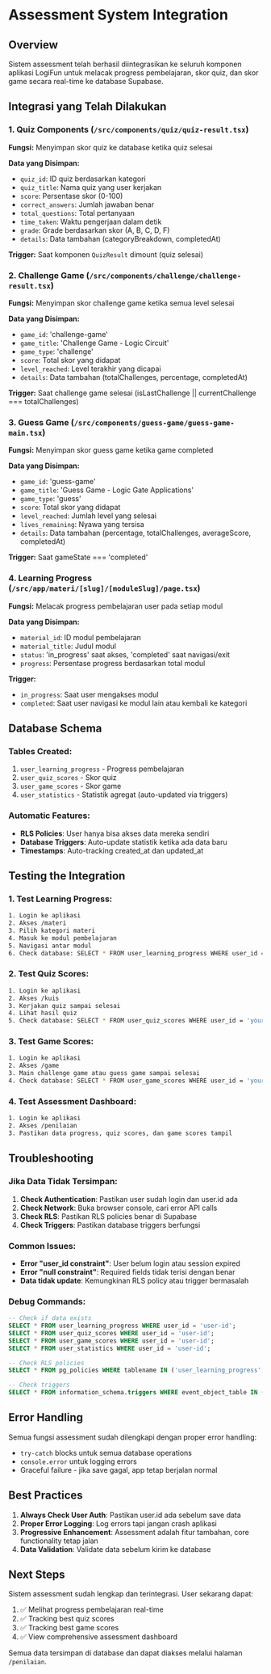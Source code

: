 # Assessment System Integration

## Overview
Sistem assessment telah berhasil diintegrasikan ke seluruh komponen aplikasi LogiFun untuk melacak progress pembelajaran, skor quiz, dan skor game secara real-time ke database Supabase.

## Integrasi yang Telah Dilakukan

### 1. Quiz Components (`/src/components/quiz/quiz-result.tsx`)
**Fungsi:** Menyimpan skor quiz ke database ketika quiz selesai

**Data yang Disimpan:**
- `quiz_id`: ID quiz berdasarkan kategori
- `quiz_title`: Nama quiz yang user kerjakan  
- `score`: Persentase skor (0-100)
- `correct_answers`: Jumlah jawaban benar
- `total_questions`: Total pertanyaan
- `time_taken`: Waktu pengerjaan dalam detik
- `grade`: Grade berdasarkan skor (A, B, C, D, F)
- `details`: Data tambahan (categoryBreakdown, completedAt)

**Trigger:** Saat komponen `QuizResult` dimount (quiz selesai)

### 2. Challenge Game (`/src/components/challenge/challenge-result.tsx`)
**Fungsi:** Menyimpan skor challenge game ketika semua level selesai

**Data yang Disimpan:**
- `game_id`: 'challenge-game'
- `game_title`: 'Challenge Game - Logic Circuit'
- `game_type`: 'challenge'
- `score`: Total skor yang didapat
- `level_reached`: Level terakhir yang dicapai
- `details`: Data tambahan (totalChallenges, percentage, completedAt)

**Trigger:** Saat challenge game selesai (isLastChallenge || currentChallenge === totalChallenges)

### 3. Guess Game (`/src/components/guess-game/guess-game-main.tsx`)
**Fungsi:** Menyimpan skor guess game ketika game completed

**Data yang Disimpan:**
- `game_id`: 'guess-game'
- `game_title`: 'Guess Game - Logic Gate Applications'
- `game_type`: 'guess'
- `score`: Total skor yang didapat
- `level_reached`: Jumlah level yang selesai
- `lives_remaining`: Nyawa yang tersisa
- `details`: Data tambahan (percentage, totalChallenges, averageScore, completedAt)

**Trigger:** Saat gameState === 'completed'

### 4. Learning Progress (`/src/app/materi/[slug]/[moduleSlug]/page.tsx`)
**Fungsi:** Melacak progress pembelajaran user pada setiap modul

**Data yang Disimpan:**
- `material_id`: ID modul pembelajaran
- `material_title`: Judul modul
- `status`: 'in_progress' saat akses, 'completed' saat navigasi/exit
- `progress`: Persentase progress berdasarkan total modul

**Trigger:** 
- `in_progress`: Saat user mengakses modul
- `completed`: Saat user navigasi ke modul lain atau kembali ke kategori

## Database Schema

### Tables Created:
1. `user_learning_progress` - Progress pembelajaran
2. `user_quiz_scores` - Skor quiz
3. `user_game_scores` - Skor game
4. `user_statistics` - Statistik agregat (auto-updated via triggers)

### Automatic Features:
- **RLS Policies**: User hanya bisa akses data mereka sendiri
- **Database Triggers**: Auto-update statistik ketika ada data baru
- **Timestamps**: Auto-tracking created_at dan updated_at

## Testing the Integration

### 1. Test Learning Progress:
```bash
1. Login ke aplikasi
2. Akses /materi
3. Pilih kategori materi
4. Masuk ke modul pembelajaran
5. Navigasi antar modul
6. Check database: SELECT * FROM user_learning_progress WHERE user_id = 'your-user-id';
```

### 2. Test Quiz Scores:
```bash
1. Login ke aplikasi
2. Akses /kuis
3. Kerjakan quiz sampai selesai
4. Lihat hasil quiz
5. Check database: SELECT * FROM user_quiz_scores WHERE user_id = 'your-user-id';
```

### 3. Test Game Scores:
```bash
1. Login ke aplikasi
2. Akses /game
3. Main challenge game atau guess game sampai selesai
4. Check database: SELECT * FROM user_game_scores WHERE user_id = 'your-user-id';
```

### 4. Test Assessment Dashboard:
```bash
1. Login ke aplikasi
2. Akses /penilaian
3. Pastikan data progress, quiz scores, dan game scores tampil
```

## Troubleshooting

### Jika Data Tidak Tersimpan:
1. **Check Authentication**: Pastikan user sudah login dan user.id ada
2. **Check Network**: Buka browser console, cari error API calls
3. **Check RLS**: Pastikan RLS policies benar di Supabase
4. **Check Triggers**: Pastikan database triggers berfungsi

### Common Issues:
- **Error "user_id constraint"**: User belum login atau session expired
- **Error "null constraint"**: Required fields tidak terisi dengan benar
- **Data tidak update**: Kemungkinan RLS policy atau trigger bermasalah

### Debug Commands:
```sql
-- Check if data exists
SELECT * FROM user_learning_progress WHERE user_id = 'user-id';
SELECT * FROM user_quiz_scores WHERE user_id = 'user-id';
SELECT * FROM user_game_scores WHERE user_id = 'user-id';
SELECT * FROM user_statistics WHERE user_id = 'user-id';

-- Check RLS policies
SELECT * FROM pg_policies WHERE tablename IN ('user_learning_progress', 'user_quiz_scores', 'user_game_scores', 'user_statistics');

-- Check triggers
SELECT * FROM information_schema.triggers WHERE event_object_table IN ('user_learning_progress', 'user_quiz_scores', 'user_game_scores');
```

## Error Handling

Semua fungsi assessment sudah dilengkapi dengan proper error handling:
- `try-catch` blocks untuk semua database operations
- `console.error` untuk logging errors
- Graceful failure - jika save gagal, app tetap berjalan normal

## Best Practices

1. **Always Check User Auth**: Pastikan user.id ada sebelum save data
2. **Proper Error Logging**: Log errors tapi jangan crash aplikasi
3. **Progressive Enhancement**: Assessment adalah fitur tambahan, core functionality tetap jalan
4. **Data Validation**: Validate data sebelum kirim ke database

## Next Steps

Sistem assessment sudah lengkap dan terintegrasi. User sekarang dapat:
1. ✅ Melihat progress pembelajaran real-time
2. ✅ Tracking best quiz scores
3. ✅ Tracking best game scores
4. ✅ View comprehensive assessment dashboard

Semua data tersimpan di database dan dapat diakses melalui halaman `/penilaian`.
